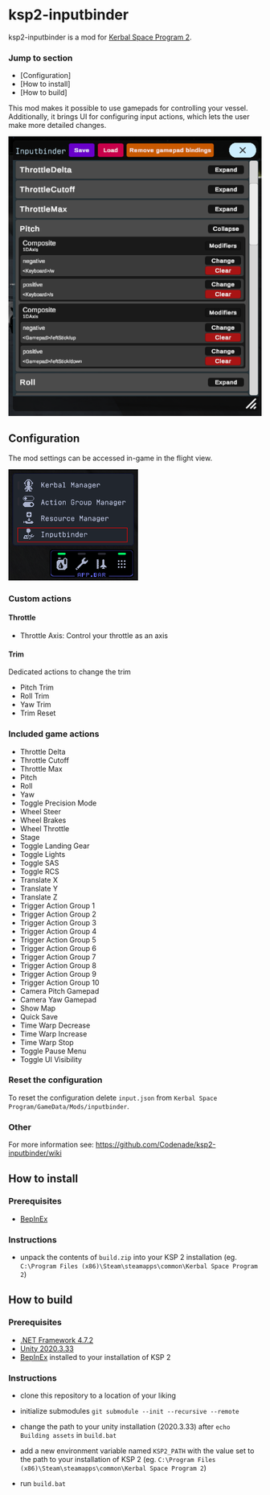 # ksp2-inputbinder

ksp2-inputbinder is a mod for [Kerbal Space Program 2](https://en.wikipedia.org/wiki/Kerbal_Space_Program_2).

### Jump to section

* [Configuration]
* [How to install]
* [How to build]

This mod makes it possible to use gamepads for controlling your vessel. Additionally, it brings UI for configuring input actions, which lets the user make more detailed changes.

![Settings Panel](https://github.com/Codenade/Codenade/blob/main/ksp2-inputbinder-panel.png?raw=true)

## Configuration

The mod settings can be accessed in-game in the flight view.

![AppBar](https://github.com/Codenade/Codenade/blob/05bb56f4755e55ecd7953ca2ef4baf3d16695c7f/ksp2-inputbinder-appbar.png?raw=true)

### Custom actions

#### Throttle
* Throttle Axis: Control your throttle as an axis

#### Trim
Dedicated actions to change the trim
* Pitch Trim
* Roll Trim
* Yaw Trim
* Trim Reset

### Included game actions

* Throttle Delta
* Throttle Cutoff
* Throttle Max
* Pitch
* Roll
* Yaw
* Toggle Precision Mode
* Wheel Steer
* Wheel Brakes
* Wheel Throttle
* Stage
* Toggle Landing Gear
* Toggle Lights
* Toggle SAS
* Toggle RCS
* Translate X
* Translate Y
* Translate Z
* Trigger Action Group 1
* Trigger Action Group 2
* Trigger Action Group 3
* Trigger Action Group 4
* Trigger Action Group 5
* Trigger Action Group 6
* Trigger Action Group 7
* Trigger Action Group 8
* Trigger Action Group 9
* Trigger Action Group 10
* Camera Pitch Gamepad
* Camera Yaw Gamepad
* Show Map
* Quick Save
* Time Warp Decrease
* Time Warp Increase
* Time Warp Stop
* Toggle Pause Menu
* Toggle UI Visibility

### Reset the configuration

To reset the configuration delete `input.json` from `Kerbal Space Program/GameData/Mods/inputbinder`.

### Other

For more information see: https://github.com/Codenade/ksp2-inputbinder/wiki

## How to install

### Prerequisites

* [BepInEx](https://docs.bepinex.dev/articles/user_guide/installation/index.html)

### Instructions

* unpack the contents of `build.zip` into your KSP 2 installation (eg. `C:\Program Files (x86)\Steam\steamapps\common\Kerbal Space Program 2`)

## How to build

### Prerequisites

* [.NET Framework 4.7.2](https://dotnet.microsoft.com/en-us/download/dotnet-framework/net472)
* [Unity 2020.3.33](https://unity.com/releases/editor/archive)
* [BepInEx](https://docs.bepinex.dev/articles/user_guide/installation/index.html) installed to your installation of KSP 2

### Instructions

* clone this repository to a location of your liking

* initialize submodules `git submodule --init --recursive --remote`

* change the path to your unity installation (2020.3.33) after `echo Building assets` in `build.bat`

* add a new environment variable named `KSP2_PATH` with the value set to the path to your installation of KSP 2 (eg. `C:\Program Files (x86)\Steam\steamapps\common\Kerbal Space Program 2`)

* run `build.bat`